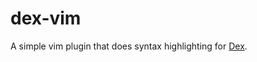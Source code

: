 # dex-vim

A simple vim plugin that does syntax highlighting for [Dex](https://github.com/google-research/dex-lang/).
